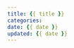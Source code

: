 ```yaml
---
title: {{ title }}
categories:
date: {{ date }}
updated: {{ date }}
---
```


<meta name="referrer" content="no-referrer"/>

<!-- more -->

